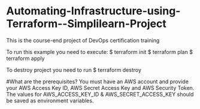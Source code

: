 # Automating-Infrastructure-using-Terraform--Simplilearn-Project
This is the course-end project of DevOps certification training

To run this example you need to execute:
$ terraform init
$ terraform plan
$ terraform apply

To destroy project you need to run 
$ terraform destroy


#What are the prerequisites?
You must have an AWS account and provide your AWS Access Key ID, AWS Secret Access Key and AWS Security Token.
The values for AWS_ACCESS_KEY_ID & AWS_SECRET_ACCESS_KEY should be saved as environment variables.
